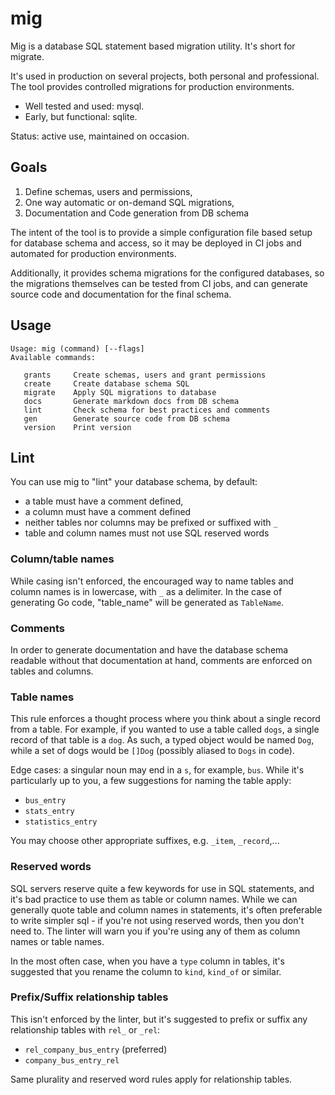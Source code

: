 # mig

Mig is a database SQL statement based migration utility. It's short for migrate.

It's used in production on several projects, both personal and
professional. The tool provides controlled migrations for production
environments.

- Well tested and used: mysql.
- Early, but functional: sqlite.

Status: active use, maintained on occasion.

## Goals

1. Define schemas, users and permissions,
2. One way automatic or on-demand SQL migrations,
3. Documentation and Code generation from DB schema

The intent of the tool is to provide a simple configuration file based
setup for database schema and access, so it may be deployed in CI jobs
and automated for production environments.

Additionally, it provides schema migrations for the configured databases,
so the migrations themselves can be tested from CI jobs, and can generate
source code and documentation for the final schema.

## Usage

~~~text
Usage: mig (command) [--flags]
Available commands:

   grants     Create schemas, users and grant permissions
   create     Create database schema SQL
   migrate    Apply SQL migrations to database
   docs       Generate markdown docs from DB schema
   lint       Check schema for best practices and comments
   gen        Generate source code from DB schema
   version    Print version
~~~

## Lint

You can use mig to "lint" your database schema, by default:

- a table must have a comment defined,
- a column must have a comment defined
- neither tables nor columns may be prefixed or suffixed with `_`
- table and column names must not use SQL reserved words

### Column/table names

While casing isn't enforced, the encouraged way to name tables and column
names is in lowercase, with `_` as a delimiter. In the case of generating
Go code, "table_name" will be generated as `TableName`.

### Comments

In order to generate documentation and have the database schema readable
without that documentation at hand, comments are enforced on tables and
columns.

### Table names

This rule enforces a thought process where you think about a single
record from a table. For example, if you wanted to use a table called
`dogs`, a single record of that table is a `dog`. As such, a typed object
would be named `Dog`, while a set of dogs would be `[]Dog` (possibly
aliased to `Dogs` in code).

Edge cases: a singular noun may end in a `s`, for example, `bus`. While
it's particularly up to you, a few suggestions for naming the table
apply:

- `bus_entry`
- `stats_entry`
- `statistics_entry`

You may choose other appropriate suffixes, e.g. `_item`, `_record`,...

### Reserved words

SQL servers reserve quite a few keywords for use in SQL statements, and
it's bad practice to use them as table or column names. While we can
generally quote table and column names in statements, it's often
preferable to write simpler sql - if you're not using reserved words,
then you don't need to. The linter will warn you if you're using any of
them as column names or table names.

In the most often case, when you have a `type` column in tables, it's
suggested that you rename the column to `kind`, `kind_of` or similar.

### Prefix/Suffix relationship tables

This isn't enforced by the linter, but it's suggested to prefix or suffix
any relationship tables with `rel_` or `_rel`:

- `rel_company_bus_entry` (preferred)
- `company_bus_entry_rel`

Same plurality and reserved word rules apply for relationship tables.
